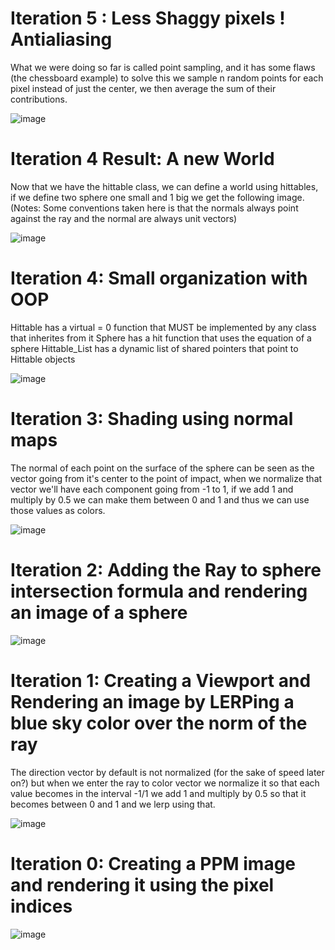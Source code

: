 # Iteration 5 : Less Shaggy pixels ! Antialiasing
What we were doing so far is called point sampling, and it has some flaws (the chessboard example) to solve this we sample n random points for each pixel instead of just the center, we then average the sum of their contributions.

![image](https://github.com/user-attachments/assets/f931aa78-3f92-4ff6-86cf-f9c4768178a7)


# Iteration 4 Result: A new World
Now that we have the hittable class, we can define a world using hittables, if we define two sphere one small and 1 big we get the following image.
(Notes: Some conventions taken here is that the normals always point against the ray and the normal are always unit vectors)

![image](https://github.com/user-attachments/assets/531757ab-53e1-4491-85d0-b57349f22fa9)


# Iteration 4: Small organization with OOP
Hittable has a virtual = 0 function that MUST be implemented by any class that inherites from it
Sphere has a hit function that uses the equation of a sphere
Hittable_List has a dynamic list of shared pointers that point to Hittable objects

![image](https://github.com/user-attachments/assets/0ecfcb0e-76ac-4af6-86b0-47ebc8da8343)



# Iteration 3: Shading using normal maps
The normal of each point on the surface of the sphere can be seen as the vector going from it's center to the point of impact, when we normalize that vector we'll have each component going from -1 to 1, if we add 1 and multiply by 0.5 we can make them between 0 and 1 and thus we can use those values as colors.

![image](https://github.com/user-attachments/assets/abc4f6fe-c83b-4ef7-aac7-894f20940bdc)
# Iteration 2: Adding the Ray to sphere intersection formula and rendering an image of a sphere

![image](https://github.com/user-attachments/assets/2f57aa34-599b-4aca-bfb1-02578349d4e7)
# Iteration 1: Creating a Viewport and Rendering an image by LERPing a blue sky color over the norm of the ray
The direction vector by default is not normalized (for the sake of speed later on?) but when we enter the ray to color vector we normalize it so that each value becomes in the interval -1/1 we add 1 and multiply by 0.5 so that it becomes between 0 and 1 and we lerp using that.

![image](https://github.com/user-attachments/assets/821746f0-c317-47dc-99fb-4a2df1d068d3)
# Iteration 0: Creating a PPM image and rendering it using the pixel indices
![image](https://github.com/user-attachments/assets/86748ea9-0071-4eeb-bb2e-72c4f209500a)
